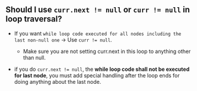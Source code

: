 

## Should I use `curr.next != null` or `curr != null` in loop traversal?

* If you want `while loop code executed for all nodes including the last non-null one` -> Use `curr != null`.
  * Make sure you are not setting curr.next in this loop to anything other than null.

* if you do `curr.next != null`, the **while loop code shall not be executed for last node**, you must add special handling after the loop ends for doing anything about the last node.


